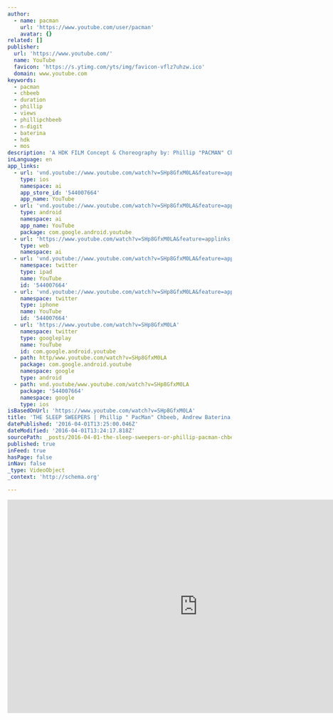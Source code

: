 ```yaml
---
author:
  - name: pacman
    url: 'https://www.youtube.com/user/pacman'
    avatar: {}
related: []
publisher:
  url: 'https://www.youtube.com/'
  name: YouTube
  favicon: 'https://s.ytimg.com/yts/img/favicon-vflz7uhzw.ico'
  domain: www.youtube.com
keywords:
  - pacman
  - chbeeb
  - duration
  - phillip
  - views
  - phillipchbeeb
  - n-digit
  - baterina
  - hdk
  - mos
description: 'A HDK FILM Concept & Choreography by: Phillip "PACMAN" Chbeeb Andrew "GOODFOOT" Baterina Jordan "SIFU" Kolar Filmed and Produced by HDK: Chris Baterina Raniel Macasaet Phillip pacman Chbeeb phillip pacman Chbeeb phillip pacman Chbeeb phillip pacman chbeeb'
inLanguage: en
app_links:
  - url: 'vnd.youtube://www.youtube.com/watch?v=SHp8GfxM0LA&feature=applinks'
    type: ios
    namespace: ai
    app_store_id: '544007664'
    app_name: YouTube
  - url: 'vnd.youtube://www.youtube.com/watch?v=SHp8GfxM0LA&feature=applinks'
    type: android
    namespace: ai
    app_name: YouTube
    package: com.google.android.youtube
  - url: 'https://www.youtube.com/watch?v=SHp8GfxM0LA&feature=applinks'
    type: web
    namespace: ai
  - url: 'vnd.youtube://www.youtube.com/watch?v=SHp8GfxM0LA&feature=applinks'
    namespace: twitter
    type: ipad
    name: YouTube
    id: '544007664'
  - url: 'vnd.youtube://www.youtube.com/watch?v=SHp8GfxM0LA&feature=applinks'
    namespace: twitter
    type: iphone
    name: YouTube
    id: '544007664'
  - url: 'https://www.youtube.com/watch?v=SHp8GfxM0LA'
    namespace: twitter
    type: googleplay
    name: YouTube
    id: com.google.android.youtube
  - path: http/www.youtube.com/watch?v=SHp8GfxM0LA
    package: com.google.android.youtube
    namespace: google
    type: android
  - path: vnd.youtube/www.youtube.com/watch?v=SHp8GfxM0LA
    package: '544007664'
    namespace: google
    type: ios
isBasedOnUrl: 'https://www.youtube.com/watch?v=SHp8GfxM0LA'
title: 'THE SLEEP SWEEPERS | Phillip " PacMan" Chbeeb, Andrew Baterina, Jordan "Sifu" Kolar'
datePublished: '2016-04-01T13:25:00.046Z'
dateModified: '2016-04-01T13:24:17.818Z'
sourcePath: _posts/2016-04-01-the-sleep-sweepers-or-phillip-pacman-chbeeb-andrew-bateri.md
published: true
inFeed: true
hasPage: false
inNav: false
_type: VideoObject
_context: 'http://schema.org'

---
```

<iframe src="https://cdn.embedly.com/widgets/media.html?src=https%3A%2F%2Fwww.youtube.com%2Fembed%2FSHp8GfxM0LA%3Ffeature%3Doembed&amp;url=https%3A%2F%2Fwww.youtube.com%2Fwatch%3Fv%3DSHp8GfxM0LA&amp;image=https%3A%2F%2Fi.ytimg.com%2Fvi%2FSHp8GfxM0LA%2Fhqdefault.jpg&amp;key=b7d04c9b404c499eba89ee7072e1c4f7&amp;type=text%2Fhtml&amp;schema=youtube" width="854" height="480" scrolling="no" frameborder="0" allowfullscreen="allowfullscreen" style=""></iframe>